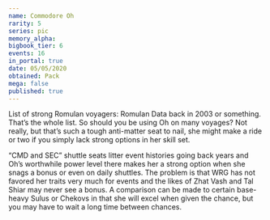```yaml
---
name: Commodore Oh
rarity: 5
series: pic
memory_alpha:
bigbook_tier: 6
events: 16
in_portal: true
date: 05/05/2020
obtained: Pack
mega: false
published: true
---
```


List of strong Romulan voyagers: Romulan Data back in 2003 or something. That’s the whole list. So should you be using Oh on many voyages? Not really, but that’s such a tough anti-matter seat to nail, she might make a ride or two if you simply lack strong options in her skill set. 

“CMD and SEC” shuttle seats litter event histories going back years and Oh’s worthwhile power level there makes her a strong option when she snags a bonus or even on daily shuttles. The problem is that WRG has not favored her traits very much for events and the likes of Zhat Vash and Tal Shiar may never see a bonus. A comparison can be made to certain base-heavy Sulus or Chekovs in that she will excel when given the chance, but you may have to wait a long time between chances.
